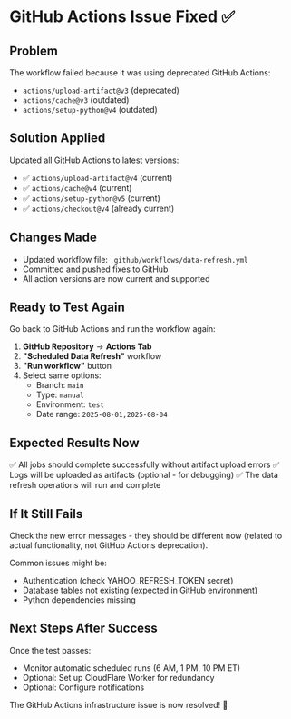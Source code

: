 # GitHub Actions Issue Fixed ✅

## Problem
The workflow failed because it was using deprecated GitHub Actions:
- `actions/upload-artifact@v3` (deprecated)
- `actions/cache@v3` (outdated)
- `actions/setup-python@v4` (outdated)

## Solution Applied
Updated all GitHub Actions to latest versions:
- ✅ `actions/upload-artifact@v4` (current)
- ✅ `actions/cache@v4` (current)  
- ✅ `actions/setup-python@v5` (current)
- ✅ `actions/checkout@v4` (already current)

## Changes Made
- Updated workflow file: `.github/workflows/data-refresh.yml`
- Committed and pushed fixes to GitHub
- All action versions are now current and supported

## Ready to Test Again

Go back to GitHub Actions and run the workflow again:

1. **GitHub Repository** → **Actions Tab**
2. **"Scheduled Data Refresh"** workflow
3. **"Run workflow"** button
4. Select same options:
   - Branch: `main`
   - Type: `manual`
   - Environment: `test`
   - Date range: `2025-08-01,2025-08-04`

## Expected Results Now
✅ All jobs should complete successfully without artifact upload errors
✅ Logs will be uploaded as artifacts (optional - for debugging)
✅ The data refresh operations will run and complete

## If It Still Fails
Check the new error messages - they should be different now (related to actual functionality, not GitHub Actions deprecation).

Common issues might be:
- Authentication (check YAHOO_REFRESH_TOKEN secret)
- Database tables not existing (expected in GitHub environment)
- Python dependencies missing

## Next Steps After Success
Once the test passes:
- Monitor automatic scheduled runs (6 AM, 1 PM, 10 PM ET)
- Optional: Set up CloudFlare Worker for redundancy
- Optional: Configure notifications

The GitHub Actions infrastructure issue is now resolved! 🚀